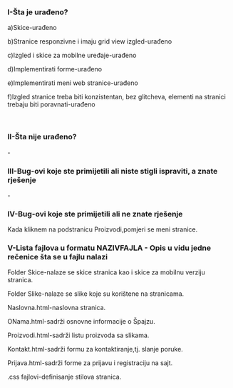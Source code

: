 <h3>I-Šta je urađeno?</h3>
<p>a)Skice-urađeno</p>
<p>b)Stranice responzivne i imaju grid view izgled-urađeno</p>
<p>c)Izgled i skice za mobilne uređaje-urađeno</p>
<p>d)Implementirati forme-urađeno</p>
<p>e)Implementirati meni web stranice-urađeno</p>
<p>f)Izgled stranice treba biti konzistentan, bez glitcheva, elementi na stranici trebaju biti poravnati-urađeno</p>
<br>
<h3>II-Šta nije urađeno?</h3>
<p>-</p>
<h3>III-Bug-ovi koje ste primijetili ali niste stigli ispraviti, a znate rješenje</h3>
<p>-</p>
<h3>IV-Bug-ovi koje ste primijetili ali ne znate rješenje</h3>
<p>Kada kliknem na podstranicu Proizvodi,pomjeri se meni stranice.</p>
<h3>V-Lista fajlova u formatu NAZIVFAJLA - Opis u vidu jedne rečenice šta se u fajlu nalazi</h3>
<p>Folder Skice-nalaze se skice stranica kao i skice za mobilnu verziju stranica.</p>
<p>Folder Slike-nalaze se slike koje su korištene na stranicama.</p>
<p>Naslovna.html-naslovna stranica.</p>
<p>ONama.html-sadrži osnovne informacije o Špajzu.</p>
<p>Proizvodi.html-sadrži listu proizvoda sa slikama.</p>
<p>Kontakt.html-sadrži formu za kontaktiranje,tj. slanje poruke.</p>
<p>Prijava.html-sadrži forme za prijavu i registraciju na sajt.</p>
<p>.css fajlovi-definisanje stilova stranica.</p>
